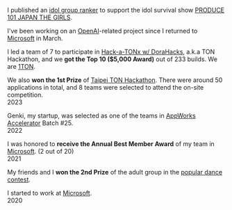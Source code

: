 I published an [idol group ranker](https://produce101jpthegirls.github.io/) to support the idol survival show [PRODUCE 101 JAPAN THE GIRLS](https://produce101.jp/).

I've been working on an [OpenAI](https://openai.com)-related project since I returned to [Microsoft](https://www.microsoft.com) in March.

I led a team of 7 to participate in [Hack-a-TONx w/ DoraHacks](https://dorahacks.io/hackathon/hack-a-tonx), a.k.a TON Hackathon, and we **got the Top 10 ($5,000 Award)** out of 233 builds. We are [1TON](https://dorahacks.io/buidl/4580).

We also **won the 1st Prize** of [Taipei TON Hackathon](https://www.blocktempo.com/taipei-ton-hackathon-registration-is-now-open/). There were around 50 applications in total, and 8 teams were selected to attend the on-site competition.  
<light>2023</light>

Genki, my startup, was selected as one of the teams in [AppWorks Accelerator](https://appworks.tw/) Batch #25.  
<light>2022</light>

I was honored to **receive the Annual Best Member Award** of my team in [Microsoft](https://www.microsoft.com). (2 out of 20)  
<light>2021</light>

My friends and I **won the 2nd Prize** of the adult group in the [popular dance contest](https://www.beclass.com/rid=2343d045f05dcb812702).

I started to work at [Microsoft](https://www.microsoft.com).  
<light>2020</light>